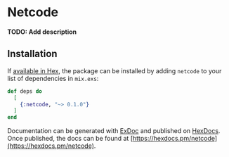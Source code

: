 # Netcode

**TODO: Add description**

## Installation

If [available in Hex](https://hex.pm/docs/publish), the package can be installed
by adding `netcode` to your list of dependencies in `mix.exs`:

```elixir
def deps do
  [
    {:netcode, "~> 0.1.0"}
  ]
end
```

Documentation can be generated with [ExDoc](https://github.com/elixir-lang/ex_doc)
and published on [HexDocs](https://hexdocs.pm). Once published, the docs can
be found at [https://hexdocs.pm/netcode](https://hexdocs.pm/netcode).

